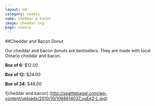 ```yaml
---
layout: md
category: savory
name: Cheddar & bacon
image: cheddar.svg
page: savory
---
```


##Cheddar and Bacon Donut

Our cheddar and bacon donuts are bestsellers. They are made with local Ontario cheddar and bacon.

**Box of 6:** $12.00

**Box of 12:** $24.00

**Box of 24:** $48.00

![cheddar and bacon] (http://seattlebagel.com/wp-content/uploads/2010/10/1068814037_vuEe2-L.jpg)